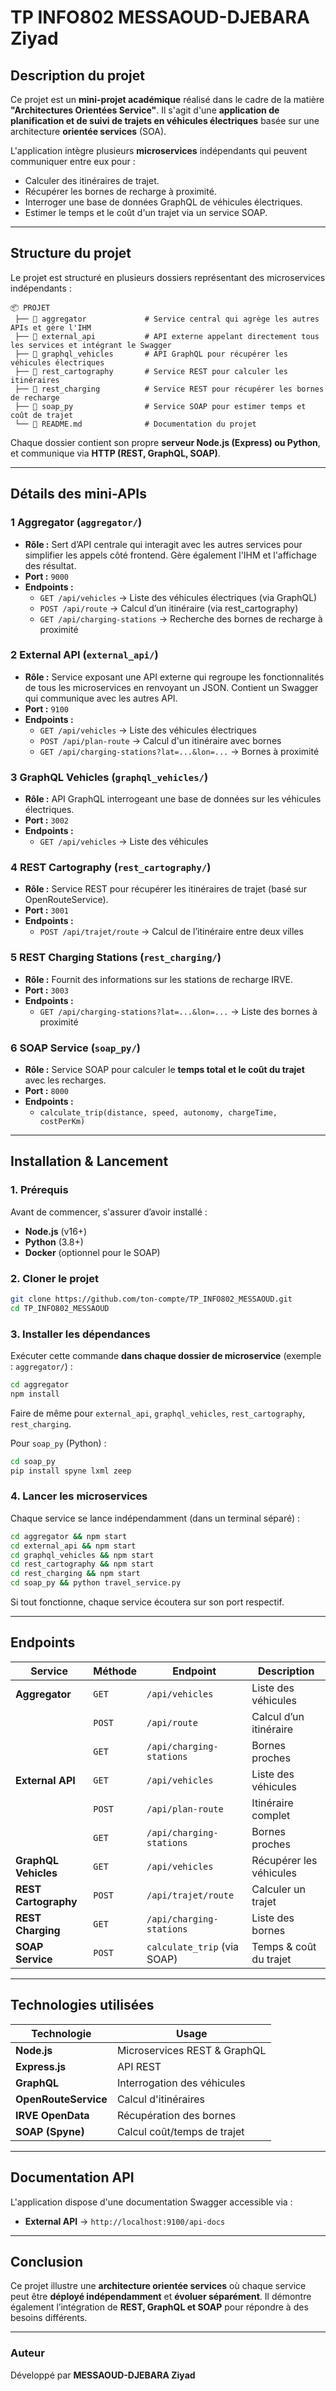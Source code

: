#  TP INFO802 MESSAOUD-DJEBARA Ziyad

##  Description du projet

Ce projet est un **mini-projet académique** réalisé dans le cadre de la matière **"Architectures Orientées Service"**. Il s'agit d'une **application de planification et de suivi de trajets en véhicules électriques** basée sur une architecture **orientée services** (SOA).

L'application intègre plusieurs **microservices** indépendants qui peuvent communiquer entre eux pour :
- Calculer des itinéraires de trajet.
- Récupérer les bornes de recharge à proximité.
- Interroger une base de données GraphQL de véhicules électriques.
- Estimer le temps et le coût d'un trajet via un service SOAP.

---

##  Structure du projet

Le projet est structuré en plusieurs dossiers représentant des microservices indépendants :

```
📦 PROJET
 ├── 📂 aggregator             # Service central qui agrège les autres APIs et gère l'IHM
 ├── 📂 external_api           # API externe appelant directement tous les services et intégrant le Swagger
 ├── 📂 graphql_vehicles       # API GraphQL pour récupérer les véhicules électriques
 ├── 📂 rest_cartography       # Service REST pour calculer les itinéraires
 ├── 📂 rest_charging          # Service REST pour récupérer les bornes de recharge
 ├── 📂 soap_py                # Service SOAP pour estimer temps et coût de trajet
 └── 📜 README.md              # Documentation du projet
```

Chaque dossier contient son propre **serveur Node.js (Express) ou Python**, et communique via **HTTP (REST, GraphQL, SOAP)**.

---

## Détails des mini-APIs

### 1️ **Aggregator** (`aggregator/`)
- **Rôle :** Sert d’API centrale qui interagit avec les autres services pour simplifier les appels côté frontend. Gère également  l'IHM et l'affichage des résultat.
- **Port :** `9000`
- **Endpoints :**
  - `GET /api/vehicles` → Liste des véhicules électriques (via GraphQL)
  - `POST /api/route` → Calcul d’un itinéraire (via rest_cartography)
  - `GET /api/charging-stations` → Recherche des bornes de recharge à proximité

### 2️ **External API** (`external_api/`)
- **Rôle :** Service exposant une API externe qui regroupe les fonctionnalités de tous les microservices en renvoyant un JSON. Contient un Swagger qui communique avec les autres API.
- **Port :** `9100`
- **Endpoints :**
  - `GET /api/vehicles` → Liste des véhicules électriques
  - `POST /api/plan-route` → Calcul d'un itinéraire avec bornes
  - `GET /api/charging-stations?lat=...&lon=...` → Bornes à proximité

### 3️ **GraphQL Vehicles** (`graphql_vehicles/`)
- **Rôle :** API GraphQL interrogeant une base de données sur les véhicules électriques.
- **Port :** `3002`
- **Endpoints :**
  - `GET /api/vehicles` → Liste des véhicules

### 4️ **REST Cartography** (`rest_cartography/`)
- **Rôle :** Service REST pour récupérer les itinéraires de trajet (basé sur OpenRouteService).
- **Port :** `3001`
- **Endpoints :**
  - `POST /api/trajet/route` → Calcul de l’itinéraire entre deux villes

### 5️ **REST Charging Stations** (`rest_charging/`)
- **Rôle :** Fournit des informations sur les stations de recharge IRVE.
- **Port :** `3003`
- **Endpoints :**
  - `GET /api/charging-stations?lat=...&lon=...` → Liste des bornes à proximité

### 6️ **SOAP Service** (`soap_py/`)
- **Rôle :** Service SOAP pour calculer le **temps total et le coût du trajet** avec les recharges.
- **Port :** `8000`
- **Endpoints :**
  - `calculate_trip(distance, speed, autonomy, chargeTime, costPerKm)`

---

## Installation & Lancement

###  1. Prérequis
Avant de commencer, s'assurer d’avoir installé :
- **Node.js** (v16+)
- **Python** (3.8+)
- **Docker** (optionnel pour le SOAP)

###  2. Cloner le projet

```bash
git clone https://github.com/ton-compte/TP_INFO802_MESSAOUD.git
cd TP_INFO802_MESSAOUD
```

###  3. Installer les dépendances

Exécuter cette commande **dans chaque dossier de microservice** (exemple : `aggregator/`) :

```bash
cd aggregator
npm install
```

Faire de même pour `external_api`, `graphql_vehicles`, `rest_cartography`, `rest_charging`.

Pour `soap_py` (Python) :

```bash
cd soap_py
pip install spyne lxml zeep
```

###  4. Lancer les microservices

Chaque service se lance indépendamment (dans un terminal séparé) :

```bash
cd aggregator && npm start
cd external_api && npm start
cd graphql_vehicles && npm start
cd rest_cartography && npm start
cd rest_charging && npm start
cd soap_py && python travel_service.py
```

Si tout fonctionne, chaque service écoutera sur son port respectif.

---

##  Endpoints

| Service               | Méthode  | Endpoint                         | Description |
|-----------------------|---------|---------------------------------|-------------|
| **Aggregator**        | `GET`   | `/api/vehicles`                 | Liste des véhicules |
|                       | `POST`  | `/api/route`                    | Calcul d’un itinéraire |
|                       | `GET`   | `/api/charging-stations`        | Bornes proches |
| **External API**      | `GET`   | `/api/vehicles`                 | Liste des véhicules |
|                       | `POST`  | `/api/plan-route`               | Itinéraire complet |
|                       | `GET`   | `/api/charging-stations`        | Bornes proches |
| **GraphQL Vehicles**  | `GET`   | `/api/vehicles`                 | Récupérer les véhicules |
| **REST Cartography**  | `POST`  | `/api/trajet/route`             | Calculer un trajet |
| **REST Charging**     | `GET`   | `/api/charging-stations`        | Liste des bornes |
| **SOAP Service**      | `POST`  | `calculate_trip` (via SOAP)     | Temps & coût du trajet |

---

## Technologies utilisées

| Technologie | Usage |
|-------------|----------------|
| **Node.js** | Microservices REST & GraphQL |
| **Express.js** | API REST |
| **GraphQL** | Interrogation des véhicules |
| **OpenRouteService** | Calcul d'itinéraires |
| **IRVE OpenData** | Récupération des bornes |
| **SOAP (Spyne)** | Calcul coût/temps de trajet |

---

## Documentation API

L'application dispose d'une documentation Swagger accessible via :

- **External API** → `http://localhost:9100/api-docs`

---

## Conclusion

Ce projet illustre une **architecture orientée services** où chaque service peut être **déployé indépendamment** et **évoluer séparément**. Il démontre également l’intégration de **REST, GraphQL et SOAP** pour répondre à des besoins différents.

---

### Auteur

Développé par **MESSAOUD-DJEBARA Ziyad**  
